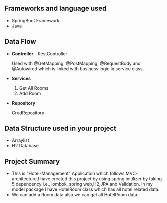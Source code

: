 ## **Frameworks and language used**
* SpringBoot Framework
* Java
## **Data Flow**
* **Controller** - RestController
  
  Used with @GetMapping, @PostMapping, @RequestBody and @Autowired which is linked with business logic in service class.

* **Services**

  1. Get All Rooms
  2. Add Room

* **Repository**

  CrudRepository

## **Data Structure used in your project**
* Arraylist
* H2 Database
## **Project Summary**

* This is "Hotel-Management" Application which follows MVC-architecture.I have created this project by using spring initilizer by taking 5 dependency i.e., lombok, spring web,H2,JPA and Validation. In my model package I have HotelRoom class which has all hotel related data.
* We can add a Room data also we can get all HotelRoom data.


